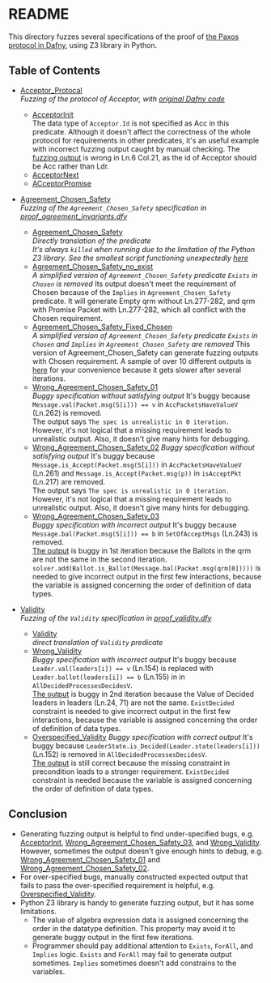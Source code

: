 # README
This directory fuzzes several specifications of the proof of [the Paxos protocol in Dafny](https://github.com/You2Xi2/paxos_proof), using Z3 library in Python. 

## Table of Contents
- [Acceptor_Protocal](https://github.com/You2Xi2/paxos_proof/tree/main/paxos/fuzzing/Acceptor_Protocol)  
  *Fuzzing of the protocol of Acceptor, with [original Dafny code](https://github.com/You2Xi2/paxos_proof/blob/main/paxos/agents.dfy)*  
  - [AcceptorInit](https://github.com/You2Xi2/paxos_proof/blob/main/paxos/fuzzing/Acceptor_Protocol/AcceptorInit.py)  
    The data type of ```Acceptor.Id``` is not specified as Acc in this predicate. 
    Although it doesn't affect the correctness of the whole protocol for requirements in other predicates, it's an useful example with incorrect fuzzing output caught by manual checking. The [fuzzing output](https://github.com/You2Xi2/paxos_proof/blob/main/paxos/fuzzing/Acceptor_Protocol/AcceptorInit_output.txt) is wrong in Ln.6 Col.21, as the id of Acceptor should be Acc rather than Ldr. 
  - [AcceptorNext](https://github.com/You2Xi2/paxos_proof/blob/main/paxos/fuzzing/Acceptor_Protocol/AcceptorNext.py)
  - [ACceptorPromise](https://github.com/You2Xi2/paxos_proof/blob/main/paxos/fuzzing/Acceptor_Protocol/AcceptorPromise.py)  
  

- [Agreement_Chosen_Safety](https://github.com/You2Xi2/paxos_proof/blob/main/paxos/fuzzing/Agreement_Chosen_Safety)  
  *Fuzzing of the ```Agreement_Chosen_Safety``` specification in [proof_agreement_invariants.dfy](https://github.com/You2Xi2/paxos_proof/blob/main/paxos/proof_agreement_invariants.dfy)*
  - [Agreement_Chosen_Safety](https://github.com/You2Xi2/paxos_proof/blob/main/paxos/fuzzing/Agreement_Chosen_Safety/Agreement_Chosen_Safety.py)  
  *Directly translation of the predicate*  
  *It's always ```killed``` when running due to the limitation of the Python Z3 library. See the smallest script functioning unexpectedly [here](https://github.com/You2Xi2/paxos_proof/blob/unrealistic_Chosen/paxos/fuzzing/Agreement_Chosen_Safety.py)*  
  - [Agreement_Chosen_Safety_no_exist](https://github.com/You2Xi2/paxos_proof/blob/main/paxos/fuzzing/Agreement_Chosen_Safety/Agreement_Chosen_Safety_no_exist.py)  
    *A simplified version of ```Agreement_Chosen_Safety``` predicate*
    *```Exists``` in ```Chosen``` is removed*
    Its output doesn't meet the requirement of Chosen because of the ```Implies``` in ```Agreement_Chosen_Safety``` predicate. 
    It will generate Empty qrm without Ln.277-282, and qrm with Promise Packet with Ln.277-282, which all conflict with the Chosen requirement.  
  - [Agreement_Chosen_Safety_Fixed_Chosen](https://github.com/You2Xi2/paxos_proof/blob/main/paxos/fuzzing/Agreement_Chosen_Safety/Agreement_Chosen_Safety.py)  
    *A simplified version of ```Agreement_Chosen_Safety``` predicate*
    *```Exists``` in ```Chosen``` and ```Implies``` in ```Agreement_Chosen_Safety``` are removed*
    This version of Agreement_Chosen_Safety can generate fuzzing outputs with Chosen requirement. A sample of over 10 different outputs is [here](https://github.com/You2Xi2/paxos_proof/blob/main/paxos/fuzzing/Agreement_Chosen_Safety/Agreement_Chosen_Safety_output.txt) for your convenience because it gets slower after several iterations. 
  - [Wrong_Agreement_Chosen_Safety_01](https://github.com/You2Xi2/paxos_proof/blob/main/paxos/fuzzing/Agreement_Chosen_Safety/Wrong_Agreement_Chosen_Safety_01.py)  
    *Buggy specification without satisfying output*
    It's buggy because ```Message.val(Packet.msg(S[i])) == v``` in ```AccPacketsHaveValueV``` (Ln.262) is removed.  
    The output says ```The spec is unrealistic in 0 iteration.```  
    However, it's not logical that a missing requirement leads to unrealistic output. Also, it doesn't give many hints for debugging. 
  - [Wrong_Agreement_Chosen_Safety_02](https://github.com/You2Xi2/paxos_proof/blob/main/paxos/fuzzing/Agreement_Chosen_Safety/Wrong_Agreement_Chosen_Safety_02.py)
    *Buggy specification without satisfying output*
    It's buggy because ```Message.is_Accept(Packet.msg(S[i]))``` in ```AccPacketsHaveValueV``` (Ln.261) and ```Message.is_Accept(Packet.msg(p))``` in ```isAcceptPkt``` (Ln.217) are removed.  
    The output says ```The spec is unrealistic in 0 iteration.```  
    However, it's not logical that a missing requirement leads to unrealistic output. Also, it doesn't give many hints for debugging. 
  - [Wrong_Agreement_Chosen_Safety_03](https://github.com/You2Xi2/paxos_proof/blob/main/paxos/fuzzing/Agreement_Chosen_Safety/Wrong_Agreement_Chosen_Safety_03.py)  
    *Buggy specification with incorrect output*
    It's buggy because ```Message.bal(Packet.msg(S[i])) == b``` in ```SetOfAcceptMsgs``` (Ln.243) is removed.  
    [The output](https://github.com/You2Xi2/paxos_proof/blob/main/paxos/fuzzing/Agreement_Chosen_Safety/Wrong_Agreement_Chosen_Safety_03_output.txt) is buggy in 1st iteration because the Ballots in the qrm are not the same in the second iteration.  ```solver.add(Ballot.is_Ballot(Message.bal(Packet.msg(qrm[0]))))```  is needed to give incorrect output in the first few interactions, because the variable is assigned concerning the order of definition of data types. 

- [Validity](https://github.com/You2Xi2/paxos_proof/tree/main/paxos/fuzzing/Validity)  
  *Fuzzing of the ```Validity``` specification in [proof_validity.dfy](https://github.com/You2Xi2/paxos_proof/blob/main/paxos/proof_validity.dfy)*
  - [Validity](https://github.com/You2Xi2/paxos_proof/blob/main/paxos/fuzzing/Validity/Validity.py)  
  *direct translation of ```Validity``` predicate*
  - [Wrong_Validity](https://github.com/You2Xi2/paxos_proof/blob/main/paxos/fuzzing/Validity/Wrong_Validity.py)  
  *Buggy specification with incorrect output*
    It's buggy because ```Leader.val(leaders[i]) == v```  (Ln.154) is replaced with ```Leader.ballot(leaders[i]) == b``` (Ln.155) in in ```AllDecidedProcessesDecidesV```.  
    [The output](https://github.com/You2Xi2/paxos_proof/blob/main/paxos/fuzzing/Validity/Wrong_Validity_output.txt) is buggy in 2nd iteration because the Value of Decided leaders in leaders (Ln.24, 71) are not the same.  ```ExistDecided``` constraint is needed to give incorrect output in the first few interactions, because the variable is assigned concerning the order of definition of data types. 
  - [Overspecified_Validity](https://github.com/You2Xi2/paxos_proof/blob/main/paxos/fuzzing/Validity/Overspecified_Validity.py)
  *Buggy specification with correct output*
    It's buggy because ```LeaderState.is_Decided(Leader.state(leaders[i]))```  (Ln.152) is removed in ```AllDecidedProcessesDecidesV```.  
    [The output](https://github.com/You2Xi2/paxos_proof/blob/main/paxos/fuzzing/Validity/Overspecified_Validity_output.txt) is still correct because the missing constraint in precondition leads to a stronger requirement.   ```ExistDecided``` constraint is needed because the variable is assigned concerning the order of definition of data types. 

## Conclusion 
- Generating fuzzing output is helpful to find under-specified bugs, e.g. [AcceptorInit](https://github.com/You2Xi2/paxos_proof/blob/main/paxos/fuzzing/Acceptor_Protocol/AcceptorInit.py), [Wrong_Agreement_Chosen_Safety_03](https://github.com/You2Xi2/paxos_proof/blob/main/paxos/fuzzing/Agreement_Chosen_Safety/Wrong_Agreement_Chosen_Safety_03.py), and [Wrong_Validity](https://github.com/You2Xi2/paxos_proof/blob/main/paxos/fuzzing/Validity/Wrong_Validity.py). However, sometimes the output doesn't give enough hints to debug, e.g. [Wrong_Agreement_Chosen_Safety_01](https://github.com/You2Xi2/paxos_proof/blob/main/paxos/fuzzing/Agreement_Chosen_Safety/Wrong_Agreement_Chosen_Safety_01.py) and [Wrong_Agreement_Chosen_Safety_02](https://github.com/You2Xi2/paxos_proof/blob/main/paxos/fuzzing/Agreement_Chosen_Safety/Wrong_Agreement_Chosen_Safety_02.py). 
- For over-specified bugs, manually constructed expected output that fails to pass the over-specified requirement is helpful, e.g. [Overspecified_Validity](https://github.com/You2Xi2/paxos_proof/blob/main/paxos/fuzzing/Validity/Overspecified_Validity.py). 
- Python Z3 library is handy to generate fuzzing output, but it has some limitations. 
  - The value of algebra expression data is assigned concerning the order in the datatype definition. This property may avoid it to generate buggy output in the first few iterations.  
  - Programmer should pay additional attention to ```Exists```, ```ForAll```, and ```Implies``` logic. ```Exists``` and  ```ForAll``` may fail to generate output sometimes. `Implies` sometimes doesn't add constrains to the variables. 
